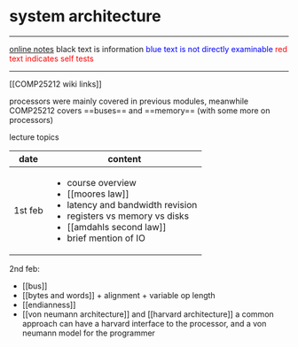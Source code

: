# system architecture

***
[online notes](https://online.manchester.ac.uk/bbcswebdav/pid-13877526-dt-content-rid-132936572_1/courses/I3132-COMP-25212-1221-2SE-001895/html/intro.html)
black text is information
<span style="color:blue">blue text is not directly examinable</span>
<span style="color:red">red text indicates self tests</span>
***
[[COMP25212 wiki links]]

processors were mainly covered in previous modules, meanwhile COMP25212 covers ==buses== and ==memory== (with some more on processors)

lecture topics

| date    | content                                                                                       |
| ------- | --------------------------------------------------------------------------------------------- |
| 1st feb | <ul><li>course overview</li><li>[[moores law]]</li><li>latency and bandwidth revision</li><li>registers vs memory vs disks</li><li>[[amdahls second law]]</li><li>brief mention of IO</li></ul> |

2nd feb:
- [[bus]]
- [[bytes and words]] + alignment + variable op length
- [[endianness]]
- [[von neumann architecture]] and [[harvard architecture]]
a common approach can have a harvard interface to the processor, and a von neumann model for the programmer
